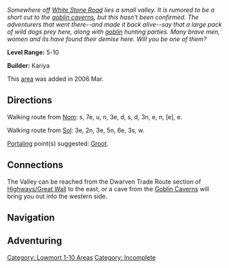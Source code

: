 *Somewhere off [White Stone
Road](:Category:_Highways/Great_Wall.md "wikilink") lies a small valley.
It is rumored to be a short cut to the [goblin
caverns](:Category:_Goblin_Caverns.md "wikilink"), but this hasn't been
confirmed. The adventurers that went there--and made it back alive--say
that a large pack of wild dogs prey here, along with
[goblin](Goblins.md "wikilink") hunting parties. Many brave men, women
and its have found their demise here. Will you be one of them?*

**Level Range:** 5-10

**Builder:** Kariya

This [area](:Category:_Areas.md "wikilink") was added in 2006 Mar.

## Directions

Walking route from [Nom](Nom.md "wikilink"): s, 7e, u, n, 3e, d, s, d,
3n, e, n, \[e\], e.

Walking route from [Sol](Sol.md "wikilink"): 3e, 2n, 3e, 5n, 6e, 3s, w.

[Portaling](Portal.md "wikilink") point(s) suggested:
[Groot](Hermit.md "wikilink").

## Connections

The Valley can be reached from the Dwarven Trade Route section of
[Highways/Great Wall](:Category:_Highways/Great_Wall.md "wikilink") to
the east, or a cave from the [Goblin
Caverns](:Category_:_Goblin_Caverns.md "wikilink") will bring you out
into the western side.

## Navigation

## Adventuring

[Category: Lowmort 1-10 Areas](Category:_Lowmort_1-10_Areas "wikilink")
[Category: Incomplete](Category:_Incomplete "wikilink")
